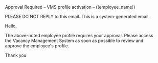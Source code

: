 Approval Required – VMS profile activation – ((employee_name))


PLEASE DO NOT REPLY to this email. This is a system-generated email.

Hello, 

The above-noted employee profile requires your approval. Please access the Vacancy Management System as soon as possible to review and approve the employee's profile.

Thank you
